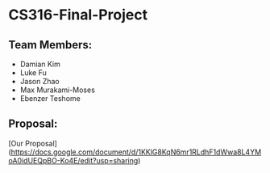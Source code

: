 # CS316-Final-Project
## Team Members:
- Damian Kim
- Luke Fu
- Jason Zhao
- Max Murakami-Moses
- Ebenzer Teshome

## Proposal:
[Our Proposal] (https://docs.google.com/document/d/1KKlG8KqN6mr1RLdhF1dWwa8L4YMoA0idUEQpBO-Ko4E/edit?usp=sharing)
